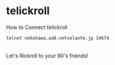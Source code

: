 # telickroll
How to Connect telickroll<br>
```sh
telnet nekokawa.aa0.netvolante.jp 14674
```
<br>
Let's Rickroll to your 90's friends!